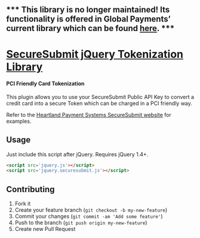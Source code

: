 ## *** This library is no longer maintained! Its functionality is offered in Global Payments’ current library which can be found [here](https://github.com/globalpayments/globalpayments-js). ***

# [SecureSubmit jQuery Tokenization Library](https://developer.heartlandpaymentsystems.com/SecureSubmit)
#### PCI Friendly Card Tokenization

This plugin allows you to use your SecureSubmit Public API Key to convert a credit card into a secure Token which can be charged in a PCI friendly way.

Refer to the [Heartland Payment Systems SecureSubmit website](https://developer.heartlandpaymentsystems.com/SecureSubmit/Documentation) for examples.

Usage
-----
Just include this script after jQuery. Requires jQuery 1.4+.

``` html
<script src='jquery.js'></script>
<script src='jquery.securesubmit.js'></script>
```

## Contributing

1. Fork it
2. Create your feature branch (`git checkout -b my-new-feature`)
3. Commit your changes (`git commit -am 'Add some feature'`)
4. Push to the branch (`git push origin my-new-feature`)
5. Create new Pull Request
